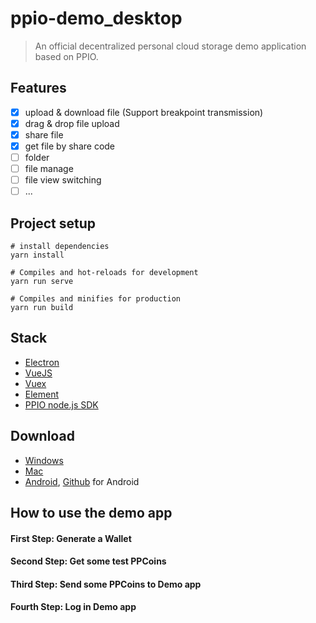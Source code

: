 # ppio-demo_desktop
> An official decentralized personal cloud storage demo application based on PPIO.

## Features
- [x] upload & download file (Support breakpoint transmission)
- [x] drag & drop file upload
- [x] share file
- [x] get file by share code
- [ ] folder
- [ ] file manage
- [ ] file view switching
- [ ] ...

## Project setup
```
# install dependencies
yarn install

# Compiles and hot-reloads for development
yarn run serve

# Compiles and minifies for production
yarn run build
```

## Stack
- [Electron]()
- [VueJS]()
- [Vuex]()
- [Element]()
- [PPIO node.js SDK]()

## Download
- [Windows]()
- [Mac]()
- [Android](), [Github]() for Android

## How to use the demo app
#### First Step: Generate a Wallet

#### Second Step: Get some test PPCoins

#### Third Step: Send some PPCoins to Demo app

#### Fourth Step: Log in Demo app
